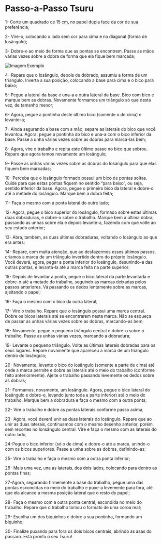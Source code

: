 # Passo-a-Passo Tsuru
1- Corte um quadrado de 15 cm, no papel dupla face da cor de sua preferência;

2- Vire-o, colocando o lado sem cor para cima e na diagonal (forma de losângulo);

3- Dobre-o ao meio de forma que as pontas se encontrem. Passe as mãos várias vezes sobre a dobra de forma que ela fique bem marcada;

![Imagem Exemplo]([https://via.placeholder.com/150](https://github.com/CaioHMAquino/Tsuru/blob/main/imagens/img1.jpeg))

4- Repare que o losângulo, depois de dobrado, assumiu a forma de um triangulo. Inverta a sua posição, colocando a base para cima e o bico para baixo;

5- Pegue a lateral da base e una-a a outra lateral da base. Bico com bico e marque bem as dobras. Novamente formamos um triângulo só que desta vez, de tamanho menor;

6- Agora, pegue a pontinha deste último bico (somente o de cima) e levante-a;

7- Ainda segurando a base com a mão, separe as laterais do bico que você levantou. Agora, pegue a pontinha do bico e una-a com o bico inferior da base. Passe a unha várias vezes sobre as dobras para marcá-las bem;

8- Agora, vire o trabalho e repita este último passo no bico que sobrou. Repare que agora temos novamente um losângulo;

9- Passe as unhas várias vezes sobre as dobras do losângulo para que elas fiquem bem marcadas;

10- Perceba que o losângulo formado possui um bico de pontas soltas. Cuide para que estas pontas fiquem no sentido “para baixo”, ou seja, sentido inferior da base. Agora, pegue o primeiro bico da lateral e dobre-o até a metade do losângulo. Marque bem a dobra feita;

11- Faça o mesmo com a ponta lateral do outro lado;

12- Agora, pegue o bico superior do losângulo, formado sobre estas últimas duas dobraduras, e dobre-o sobre o trabalho. Marque bem a última dobra, passando as unhas sobre ela e depois levante-a, fazendo com que volte ao seu estado anterior;

13- Abra, também, as duas últimas dobraduras, voltando o losângulo ao que era antes;

14- Repare, com muita atenção, que ao desfazermos esses últimos passos, criamos a marca de um triângulo invertido dentro do próprio losângulo. Você deverá, agora, pegar a ponta inferior do losângulo, desunindo-a das outras pontas, e levantá-la até a marca feita na parte superior;

15- Depois de levantar a ponta, pegue o bico lateral da parte levantada e dobre-o até a metade do trabalho, seguindo as marcas deixadas pelos passos anteriores. Vá passando os dedos lentamente sobre as marcas, ajeitando o papel;

16- Faça o mesmo com o bico da outra lateral;

17- Vire o trabalho. Repare que o losângulo possui uma marca central. Dobre os bicos laterais até se encontrarem nesta marca. Não se esqueça de passar as unhas várias vezes sobre as dobras, marcando-as bem;

18- Novamente, pegue o pequeno triângulo central e dobre-o sobre o trabalho. Passe as unhas várias vezes, marcando a dobradura;

19- Levante o pequeno triângulo. Volte as últimas laterais dobradas para os seus lugares. Repare novamente que apareceu a marca de um triângulo dentro do losângulo;

20- Novamente, levante o bico do losângulo (somente a parte de cima) até onde a marca permite e dobre as laterais até o meio do trabalho (conforme feito anteriormente). Ajeite o trabalho passando levemente os dedos sobre as dobras;

21- Formamos, novamente, um losângulo. Agora, pegue o bico lateral do losângulo e dobre-o, levando junto toda a parte inferior) até o meio do trabalho. Marque bem a dobradura e faça o mesmo com a outra ponta;

22- Vire o trabalho e dobre as pontas laterais conforme passo acima;

23- Agora, você deverá unir as duas laterais do losângulo. Repare que ao unir as duas laterais, continuamos com o mesmo desenho anterior, porém sem recortes no lonsângulo central. Vire e faça o mesmo com as laterais do outro lado;

24-Pegue o bico inferior (só o de cima) e dobre-o até a marca, unindo-o com os bicos superiores. Passe a unha sobre as dobras,
definindo-as;

25- Vire o trabalho e faça o mesmo com a outra ponta inferior;

26- Mais uma vez, una as laterais, dos dois lados, colocando para dentro as pontas finas;

27-Agora, segurando firmemente a base do trabalho, pegue uma das pontas escondidas no meio do trabalho e puxe-a levemente para
fora, até que ela alcance a mesma posição lateral que o resto do papel;

28- Faça o mesmo com a outra ponta central, escondida no meio do trabalho. Repare que o trabalho tomou o formato de uma coroa real;

29- Escolha um dos biquinhos e dobre a sua pontinha, formando um biquinho;

30- Finalize puxando para fora os dois bicos centrais, abrindo as asas do pássaro. Está pronto o seu Tsuru!

